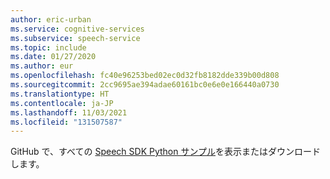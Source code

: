 ```yaml
---
author: eric-urban
ms.service: cognitive-services
ms.subservice: speech-service
ms.topic: include
ms.date: 01/27/2020
ms.author: eur
ms.openlocfilehash: fc40e96253bed02ec0d32fb8182dde339b00d808
ms.sourcegitcommit: 2cc9695ae394adae60161bc0e6e0e166440a0730
ms.translationtype: HT
ms.contentlocale: ja-JP
ms.lasthandoff: 11/03/2021
ms.locfileid: "131507587"
---
```

GitHub で、すべての <a href="https://aka.ms/speech/github-python">Speech SDK Python サンプル</a>を表示またはダウンロードします。 
